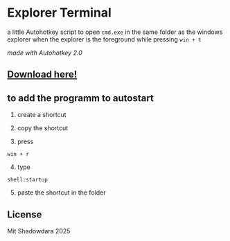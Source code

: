 # Explorer Terminal

a little Autohotkey script to open `cmd.exe` in the same folder
as the windows explorer when the explorer is the foreground while
pressing `win + t`

*made with Autohotkey 2.0*

## [Download here!](https://github.com/ShadowDara/open-cmd-on-Hotkey/releases/tag/release)

## **to add the programm to autostart**

1. create a shortcut

2. copy the shortcut
   
3. press
```
win + r
```

4. type
```
shell:startup
```

5. paste the shortcut in the folder


## License

Mit Shadowdara 2025

<!--
## [Icon](https://shadowdara.github.io)
-->

